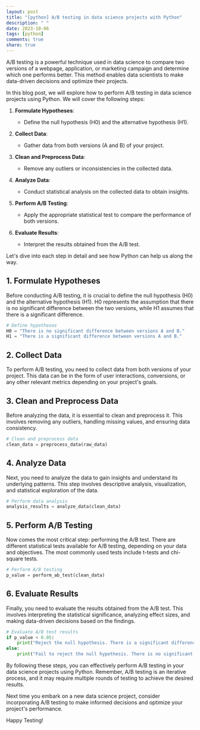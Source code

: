 ```yaml
---
layout: post
title: "[python] A/B testing in data science projects with Python"
description: " "
date: 2023-10-06
tags: [python]
comments: true
share: true
---
```


A/B testing is a powerful technique used in data science to compare two versions of a webpage, application, or marketing campaign and determine which one performs better. This method enables data scientists to make data-driven decisions and optimize their projects.

In this blog post, we will explore how to perform A/B testing in data science projects using Python. We will cover the following steps:

1. **Formulate Hypotheses**:
   - Define the null hypothesis (H0) and the alternative hypothesis (H1).

2. **Collect Data**:
   - Gather data from both versions (A and B) of your project.

3. **Clean and Preprocess Data**:
   - Remove any outliers or inconsistencies in the collected data.

4. **Analyze Data**:
   - Conduct statistical analysis on the collected data to obtain insights.

5. **Perform A/B Testing**:
   - Apply the appropriate statistical test to compare the performance of both versions.

6. **Evaluate Results**:
   - Interpret the results obtained from the A/B test.

Let's dive into each step in detail and see how Python can help us along the way.

## 1. Formulate Hypotheses

Before conducting A/B testing, it is crucial to define the null hypothesis (H0) and the alternative hypothesis (H1). H0 represents the assumption that there is no significant difference between the two versions, while H1 assumes that there is a significant difference.

```python
# Define hypotheses
H0 = "There is no significant difference between versions A and B."
H1 = "There is a significant difference between versions A and B."
```

## 2. Collect Data

To perform A/B testing, you need to collect data from both versions of your project. This data can be in the form of user interactions, conversions, or any other relevant metrics depending on your project's goals.

## 3. Clean and Preprocess Data

Before analyzing the data, it is essential to clean and preprocess it. This involves removing any outliers, handling missing values, and ensuring data consistency.

```python
# Clean and preprocess data
clean_data = preprocess_data(raw_data)
```

## 4. Analyze Data

Next, you need to analyze the data to gain insights and understand its underlying patterns. This step involves descriptive analysis, visualization, and statistical exploration of the data.

```python
# Perform data analysis
analysis_results = analyze_data(clean_data)
```

## 5. Perform A/B Testing

Now comes the most critical step: performing the A/B test. There are different statistical tests available for A/B testing, depending on your data and objectives. The most commonly used tests include t-tests and chi-square tests.

```python
# Perform A/B testing
p_value = perform_ab_test(clean_data)
```

## 6. Evaluate Results

Finally, you need to evaluate the results obtained from the A/B test. This involves interpreting the statistical significance, analyzing effect sizes, and making data-driven decisions based on the findings.

```python
# Evaluate A/B test results
if p_value < 0.05:
    print("Reject the null hypothesis. There is a significant difference between versions A and B.")
else:
    print("Fail to reject the null hypothesis. There is no significant difference between versions A and B.")
```

By following these steps, you can effectively perform A/B testing in your data science projects using Python. Remember, A/B testing is an iterative process, and it may require multiple rounds of testing to achieve the desired results.

Next time you embark on a new data science project, consider incorporating A/B testing to make informed decisions and optimize your project's performance.

Happy Testing!